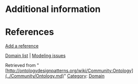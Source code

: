#  Additional information


#  References


[Add a reference](index.php@title=Odp%253AAdd_reference&subject=../Community/Ontology.md "http://ontologydesignpatterns.org/wiki/index.php?title=Odp:Add_reference&subject=Community%3AOntology")


  




[Domain list](../Community/Domain.md "Community:Domain") | [Modeling issues](../Community/Main.md "Community:Main")


Retrieved from "[http://ontologydesignpatterns.org/wiki/Community:Ontology](../Community/Ontology.md)"
 [Category](http://ontologydesignpatterns.org/wiki/Special:Categories "Special:Categories"): [Domain](../Category/Domain.md "Category:Domain")